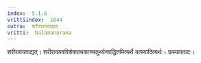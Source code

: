 ```yaml
---
index:  5.1.6
vrittiindex:  1644
sutra:  शरीरावयवाद्यत्
vritti:  balamanorama 
---
```


शरीरावयवाद्यत्। शरीरावयवविशेषवाचकाच्चतुर्थ्यन्ताद्धितमित्यर्थे यत्स्यादित्यर्थः। छस्यापवादः। 

